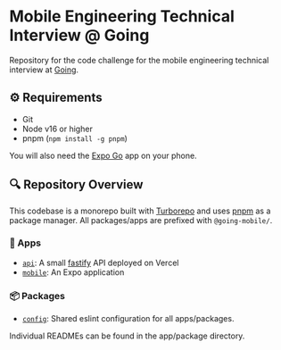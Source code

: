 # Mobile Engineering Technical Interview @ Going

Repository for the code challenge for the mobile engineering technical interview at [Going](https://going.com).

## :gear: Requirements

- Git
- Node v16 or higher
- pnpm (`npm install -g pnpm`)

You will also need the [Expo Go](https://expo.dev/expo-go) app on your phone.

## :mag: Repository Overview

This codebase is a monorepo built with [Turborepo](https://turborepo.org) and uses [pnpm](https://pnpm.io/) as a package manager. All packages/apps are prefixed with `@going-mobile/`.

### :iphone: Apps

- [`api`](./apps/api): A small [fastify](https://fastify.com) API deployed on Vercel
- [`mobile`](./apps/mobile): An Expo application

### :package: Packages

- [`config`](./packages/config): Shared eslint configuration for all apps/packages.

Individual READMEs can be found in the app/package directory.

